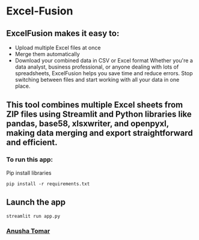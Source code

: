 # Excel-Fusion
## ExcelFusion makes it easy to:
- Upload multiple Excel files at once
- Merge them automatically
- Download your combined data in CSV or Excel format
Whether you're a data analyst, business professional, or anyone dealing with lots of spreadsheets, ExcelFusion helps you save time and reduce errors. Stop switching between files and start working with all your data in one place.

## This tool combines multiple Excel sheets from ZIP files using Streamlit and Python libraries like pandas, base58, xlsxwriter, and openpyxl, making data merging and export straightforward and efficient.

### To run this app:

Pip install libraries
```
pip install -r requirements.txt
```
##  Launch the app

```
streamlit run app.py
```
### [Anusha Tomar](https://github.com/anushatomar13/)
